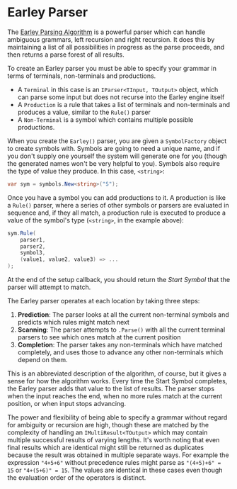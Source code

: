 # Earley Parser

The [Earley Parsing Algorithm](https://en.wikipedia.org/wiki/Earley_parser) is a powerful parser which can handle ambiguous grammars, left recursion and right recursion. It does this by maintaining a list of all possibilities in progress as the parse proceeds, and then returns a parse forest of all results. 

To create an Earley parser you must be able to specify your grammar in terms of terminals, non-terminals and productions.
* A `Terminal` in this case is an `IParser<TInput, TOutput>` object, which can parse some input but does not recurse into the Earley engine itself
* A `Production` is a rule that takes a list of terminals and non-terminals and produces a value, similar to the `Rule()` parser
* A `Non-Terminal` is a symbol which contains multiple possible productions.

When you create the `Earley()` parser, you are given a `SymbolFactory` object to create symbols with. Symbols are going to need a unique name, and if you don't supply one yourself the system will generate one for you (though the generated names won't be very helpful to you). Symbols also require the type of value they produce. In this case, `<string>`:

```csharp
var sym = symbols.New<string>("S");
```

Once you have a symbol you can add productions to it. A production is like a `Rule()` parser, where a series of other symbols or parsers are evaluated in sequence and, if they all match, a production rule is executed to produce a value of the symbol's type (`<string>`, in the example above):

```csharp
sym.Rule(
    parser1, 
    parser2, 
    symbol3, 
    (value1, value2, value3) => ...
);
```

At the end of the setup callback, you should return the *Start Symbol* that the parser will attempt to match. 

The Earley parser operates at each location by taking three steps:

1. **Prediction**: The parser looks at all the current non-terminal symbols and predicts which rules might match next
2. **Scanning**: The parser attempts to `.Parse()` with all the current terminal parsers to see which ones match at the current position
3. **Completion**: The parser takes any non-terminals which have matched completely, and uses those to advance any other non-terminals which depend on them.

This is an abbreviated description of the algorithm, of course, but it gives a sense for how the algorithm works. Every time the Start Symbol completes, the Earley parser adds that value to the list of results. The parser stops when the input reaches the end, when no more rules match at the current position, or when input stops advancing.

The power and flexibility of being able to specify a grammar without regard for ambiguity or recursion are high, though these are matched by the complexity of handling an `IMultiResult<TOutput>` which may contain multiple successful results of varying lengths. It's worth noting that even final results which are identical might still be returned as duplicates because the result was obtained in multiple separate ways. For example the expression `"4+5+6"` without precedence rules might parse as `"(4+5)+6" = 15` or `"4+(5+6)" = 15`. The values are identical in these cases even though the evaluation order of the operators is distinct.
